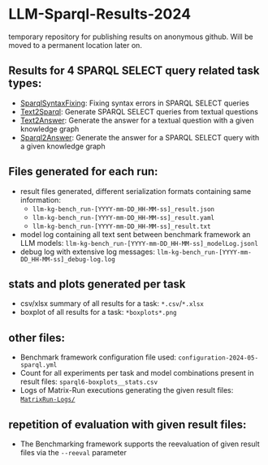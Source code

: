 # LLM-Sparql-Results-2024
temporary repository for publishing results on anonymous github. Will be moved to a permanent location later on.


## Results for 4 SPARQL SELECT query related task types:

* [SparqlSyntaxFixing](SparqlSyntaxFixing): Fixing syntax errors in SPARQL SELECT queries
* [Text2Sparql](Text2Sparql): Generate SPARQL SELECT queries from textual questions
* [Text2Answer](Text2Answer): Generate the answer for a textual question with a given knowledge graph
* [Sparql2Answer](Sparql2Answer): Generate the answer for a SPARQL SELECT query with a given knowledge graph


## Files generated for each run:

* result files generated, different serialization formats containing same information:
    * `llm-kg-bench_run-[YYYY-mm-DD_HH-MM-ss]_result.json`
    * `llm-kg-bench_run-[YYYY-mm-DD_HH-MM-ss]_result.yaml`
    * `llm-kg-bench_run-[YYYY-mm-DD_HH-MM-ss]_result.txt`
* model log containing all text sent between benchmark framework an LLM models: `llm-kg-bench_run-[YYYY-mm-DD_HH-MM-ss]_modelLog.jsonl`
* debug log with extensive log messages: `llm-kg-bench_run-[YYYY-mm-DD_HH-MM-ss]_debug-log.log`

## stats and plots generated per task
* csv/xlsx summary of all results for a task: `*.csv`/`*.xlsx`
* boxplot of all results for a task: `*boxplots*.png`

## other files:
* Benchmark framework configuration file used: `configuration-2024-05-sparql.yml`
* Count for all experiments per task and model combinations present in result files: `sparql6-boxplots__stats.csv`
* Logs of Matrix-Run executions generating the given result files: [`MatrixRun-Logs/`](MatrixRun-Logs/)

## repetition of evaluation with given result files:
* The Benchmarking framework supports the reevaluation of given result files via the `--reeval` parameter
